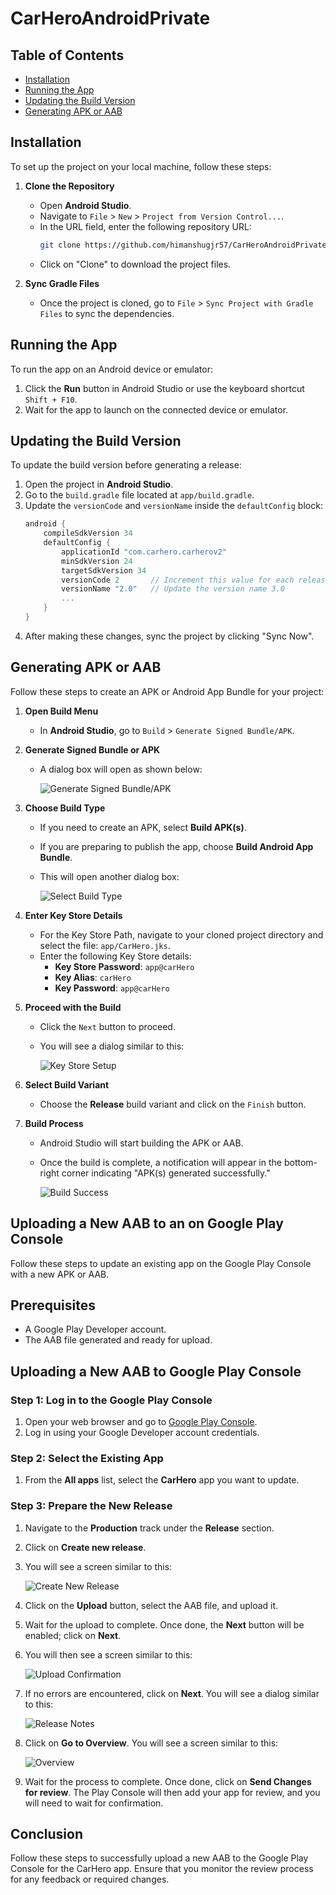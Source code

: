 # CarHeroAndroidPrivate

## Table of Contents
- [Installation](#installation)
- [Running the App](#running-the-app)
- [Updating the Build Version](#updating-the-build-version)
- [Generating APK or AAB](#generating-apk-or-aab)

## Installation

To set up the project on your local machine, follow these steps:

1. **Clone the Repository**
   - Open **Android Studio**.
   - Navigate to `File` > `New` > `Project from Version Control...`.
   - In the URL field, enter the following repository URL:
     ```bash
     git clone https://github.com/himanshugjr57/CarHeroAndroidPrivate.git
     ```
   - Click on "Clone" to download the project files.

2. **Sync Gradle Files**
   - Once the project is cloned, go to `File` > `Sync Project with Gradle Files` to sync the dependencies.

## Running the App

To run the app on an Android device or emulator:

1. Click the **Run** button in Android Studio or use the keyboard shortcut `Shift + F10`.
2. Wait for the app to launch on the connected device or emulator.

## Updating the Build Version

To update the build version before generating a release:

1. Open the project in **Android Studio**.
2. Go to the `build.gradle` file located at `app/build.gradle`.
3. Update the `versionCode` and `versionName` inside the `defaultConfig` block:
   ```kotlin
   android {
       compileSdkVersion 34
       defaultConfig {
           applicationId "com.carhero.carherov2"
           minSdkVersion 24
           targetSdkVersion 34
           versionCode 2       // Increment this value for each release 3
           versionName "2.0"   // Update the version name 3.0
           ...
       }
   }

4. After making these changes, sync the project by clicking "Sync Now".


## Generating APK or AAB

Follow these steps to create an APK or Android App Bundle for your project:

1. **Open Build Menu**
   - In **Android Studio**, go to `Build` > `Generate Signed Bundle/APK`.

2. **Generate Signed Bundle or APK**
   - A dialog box will open as shown below:

     ![Generate Signed Bundle/APK](https://github.com/user-attachments/assets/937a965f-5632-4e4b-90da-515831057eb8)

3. **Choose Build Type**
   - If you need to create an APK, select **Build APK(s)**.
   - If you are preparing to publish the app, choose **Build Android App Bundle**.
   - This will open another dialog box:

     ![Select Build Type](https://github.com/user-attachments/assets/6bb7c02c-0885-4e5d-9400-67a0490e57f0)

4. **Enter Key Store Details**
   - For the Key Store Path, navigate to your cloned project directory and select the file: `app/CarHero.jks`.
   - Enter the following Key Store details:
     - **Key Store Password**: `app@carHero`
     - **Key Alias**: `carHero`
     - **Key Password**: `app@carHero`

5. **Proceed with the Build**
   - Click the `Next` button to proceed.
   - You will see a dialog similar to this:

     ![Key Store Setup](https://github.com/user-attachments/assets/d73c84ea-29e6-4429-a2dc-6569fc5b6b7b)

6. **Select Build Variant**
   - Choose the **Release** build variant and click on the `Finish` button.

7. **Build Process**
   - Android Studio will start building the APK or AAB.
   - Once the build is complete, a notification will appear in the bottom-right corner indicating "APK(s) generated successfully."

     ![Build Success](https://github.com/user-attachments/assets/5ce15cbf-0135-42e4-8fd0-6490b14df327)


## Uploading a New AAB to an on Google Play Console

Follow these steps to update an existing app on the Google Play Console with a new APK or AAB.



## Prerequisites

- A Google Play Developer account.
- The AAB file generated and ready for upload.

## Uploading a New AAB to Google Play Console

### Step 1: Log in to the Google Play Console

1. Open your web browser and go to [Google Play Console](https://play.google.com/console).
2. Log in using your Google Developer account credentials.

### Step 2: Select the Existing App

1. From the **All apps** list, select the **CarHero** app you want to update.

### Step 3: Prepare the New Release

1. Navigate to the **Production** track under the **Release** section.
2. Click on **Create new release**.
3. You will see a screen similar to this:

      ![Create New Release](https://github.com/user-attachments/assets/909c01a5-7bbc-4065-b12e-3e400ac7e595)

4. Click on the **Upload** button, select the AAB file, and upload it.
5. Wait for the upload to complete. Once done, the **Next** button will be enabled; click on **Next**.
6. You will then see a screen similar to this:

      ![Upload Confirmation](https://github.com/user-attachments/assets/e3085f7a-70ec-457b-bc59-b623efea1e34)
   
7. If no errors are encountered, click on **Next**. You will see a dialog similar to this:

   ![Release Notes](https://github.com/user-attachments/assets/942292f5-28d3-495f-950e-570768d91dcb)

8. Click on **Go to Overview**. You will see a screen similar to this:

   ![Overview](https://github.com/user-attachments/assets/388c1b14-8ff6-4f86-8e32-ab701e17315f)

9. Wait for the process to complete. Once done, click on **Send Changes for review**. The Play Console will then add your app for review, and you will need to wait for confirmation.

## Conclusion

Follow these steps to successfully upload a new AAB to the Google Play Console for the CarHero app. Ensure that you monitor the review process for any feedback or required changes.


